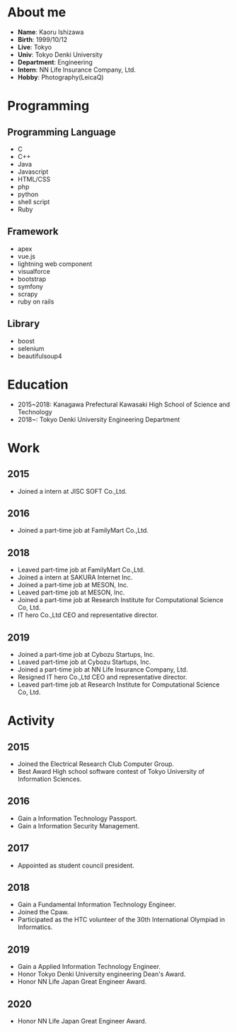 # About me
- **Name**:
Kaoru Ishizawa
- **Birth**:
1999/10/12
- **Live**:
Tokyo
- **Univ**:
Tokyo Denki University
- **Department**:
Engineering
- **Intern**:
NN Life Insurance Company, Ltd.
- **Hobby**:
Photography(LeicaQ)

# Programming
## Programming Language
- C
- C++
- Java
- Javascript
- HTML/CSS
- php
- python
- shell script
- Ruby

## Framework
- apex
- vue.js
- lightning web component
- visualforce
- bootstrap
- symfony
- scrapy
- ruby on rails

## Library
- boost
- selenium
- beautifulsoup4

# Education
- 2015~2018:
Kanagawa Prefectural Kawasaki High School of Science and Technology
- 2018~:
Tokyo Denki University Engineering Department

# Work
## 2015
- Joined a intern at JISC SOFT Co.,Ltd.

## 2016
- Joined a part-time job at FamilyMart Co.,Ltd.

## 2018
- Leaved part-time job at FamilyMart Co.,Ltd.
- Joined a intern at SAKURA Internet Inc.
- Joined a part-time job at MESON, Inc.
- Leaved part-time job at MESON, Inc.
- Joined a part-time job at Research Institute for Computational Science Co, Ltd.
- IT hero Co.,Ltd CEO and representative director.

## 2019
- Joined a part-time job at Cybozu Startups, Inc.
- Leaved part-time job at Cybozu Startups, Inc.
- Joined a part-time job at NN Life Insurance Company, Ltd.
- Resigned IT hero Co.,Ltd CEO and representative director.
- Leaved part-time job at Research Institute for Computational Science Co, Ltd.

# Activity
## 2015
- Joined the Electrical Research Club Computer Group.
- Best Award High school software contest of Tokyo University of Information Sciences.

## 2016
- Gain a Information Technology Passport.
- Gain a Information Security Management.

## 2017
- Appointed as student council president.

## 2018
- Gain a Fundamental Information Technology Engineer.
- Joined the Cpaw.
- Participated as the HTC volunteer of the 30th International Olympiad in Informatics.

## 2019
- Gain a Applied Information Technology Engineer.
- Honor Tokyo Denki University engineering Dean's Award.
- Honor NN Life Japan Great Engineer Award.

## 2020
- Honor NN Life Japan Great Engineer Award.

